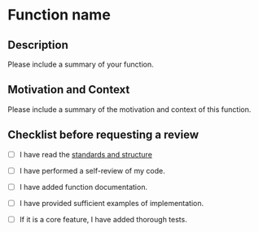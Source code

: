 # Function name

## Description

Please include a summary of your function.

## Motivation and Context

Please include a summary of the motivation and context of this function.

## Checklist before requesting a review
- [ ] I have read the [standards and structure](https://github.com/palaeoverse-community/palaeoverse/raw/main/man/tutorials/structure-and-standards.pdf) 
- [ ] I have performed a self-review of my code.
- [ ] I have added function documentation.
- [ ] I have provided sufficient examples of implementation.
- [ ] If it is a core feature, I have added thorough tests.

